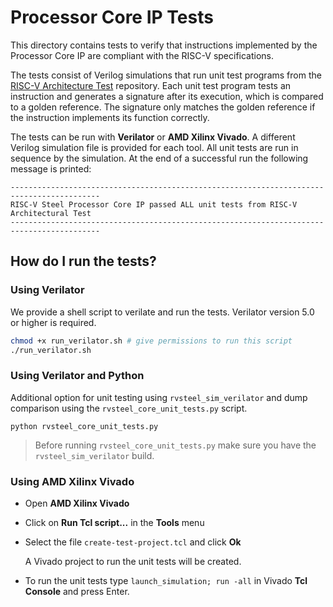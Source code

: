 # Processor Core IP Tests

This directory contains tests to verify that instructions implemented by the Processor Core IP are compliant with the RISC-V specifications.

The tests consist of Verilog simulations that run unit test programs from the [RISC-V Architecture Test](https://github.com/riscv-non-isa/riscv-arch-test/) repository. Each unit test program tests an instruction and generates a signature after its execution, which is compared to a golden reference. The signature only matches the golden reference if the instruction implements its function correctly.

The tests can be run with **Verilator** or **AMD Xilinx Vivado**. A different Verilog simulation file is provided for each tool. All unit tests are run in sequence by the simulation. At the end of a successful run the following message is printed:

```
------------------------------------------------------------------------------------------
RISC-V Steel Processor Core IP passed ALL unit tests from RISC-V Architectural Test
------------------------------------------------------------------------------------------
```

## How do I run the tests?

### Using Verilator

We provide a shell script to verilate and run the tests. Verilator version 5.0 or higher is required.

```bash
chmod +x run_verilator.sh # give permissions to run this script
./run_verilator.sh
```

### Using Verilator and Python

Additional option for unit testing using `rvsteel_sim_verilator` and dump comparison using the `rvsteel_core_unit_tests.py` script.

```
python rvsteel_core_unit_tests.py
```

> Before running `rvsteel_core_unit_tests.py` make sure you have the `rvsteel_sim_verilator` build.


### Using AMD Xilinx Vivado

* Open **AMD Xilinx Vivado**
* Click on **Run Tcl script...** in the **Tools** menu
* Select the file `create-test-project.tcl` and click **Ok**

    A Vivado project to run the unit tests will be created.

* To run the unit tests type `launch_simulation; run -all` in Vivado **Tcl Console** and press Enter.

